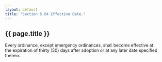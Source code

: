 ```yaml
---
layout: default 
title: "Section 5.04 Effective Date."
---
```


{{ page.title }}
----------------

Every ordinance, except emergency ordinances, shall become effective at
the expiration of thirty (30) days after adoption or at any later date
specified therein.
